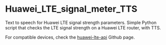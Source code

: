 # Huawei_LTE_signal_meter_TTS
Text to speech for Huawei LTE signal strength parameters.
Simple Python script that checks the LTE signal strength on a Huawei LTE router, with TTS.

For compatible devices, check the [huawei-lte-api](https://github.com/Salamek/huawei-lte-api) Github page.
